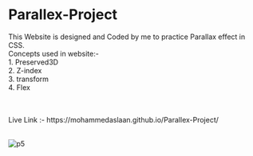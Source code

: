 # Parallex-Project
This Website is designed and Coded by me to practice Parallax effect in CSS. <br/>
Concepts used in website:- <br/>
      1. Preserved3D <br/>
      2. Z-index <br/>
      3. transform <br/>
      4. Flex <br/>
  
  <br/>
  <br/>
Live Link :- https://mohammedaslaan.github.io/Parallex-Project/


<br/>
<br/>

![p5](https://user-images.githubusercontent.com/81412984/216107094-9d6f713d-4aaa-413b-b034-1e96c8f0b1b3.jpg)


